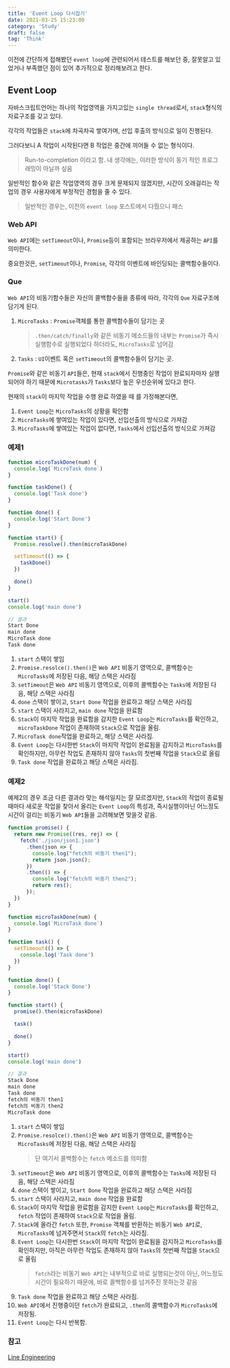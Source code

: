 ```yaml
---
title: 'Event Loop 다시잡기'
date: 2021-03-25 15:23:00
category: 'Study'
draft: false
tag: 'Think'
---
```


이전에 간단하게 접해봤던 `event loop`에 관련되어서 테스트를 해보던 중, 잘못알고 있었거나 부족했던 점이 있어 추가적으로 정리해보려고 한다.

## Event Loop

자바스크립트언어는 하나의 작업영역을 가지고있는 `single thread`로서, `stack`형식의 자료구조를 갖고 있다.

각각의 작업들은 `stack`에 차곡차곡 쌓여가며, 선입 후출의 방식으로 일이 진행된다.

그러다보니 A 작업이 시작된다면 B 작업은 중간에 끼어들 수 없는 형식이다.

> Run-to-completion 이라고 함. 내 생각에는, 이러한 방식이 동기 적인 프로그래밍이 아닐까 싶음

일반적인 함수와 같은 작업영역의 경우 크게 문제되지 않겠지만, 시간이 오래걸리는 작업의 경우 사용자에게 부정적인 경험을 줄 수 있다.

> 일반적인 경우는, 이전의 `event loop` 포스트에서 다뤘으니 패스

### Web API

`Web API`에는 `setTimeout`이나, `Promise`등이 포함되는 브라우저에서 제공하는 `API`를 의미한다.

중요한것은, `setTimeout`이나, `Promise`, 각각의 이벤트에 바인딩되는 콜백함수들이다.

### Que

`Web API`의 비동기함수들은 자신의 콜백함수들을 종류에 따라, 각각의 `Que` 자료구조에 담기게 된다.

1. `MicroTasks` : `Promise`객체를 통한 콜백함수들이 담기는 곳
   > `.then/catch/finally`와 같은 비동기 메소드들의 내부는 `Promise`가 즉시실행함수로 실행되었다 하더라도, `MicroTasks`로 넘어감
2. `Tasks` : `UI`이벤트 혹은 `setTimeout`의 콜백함수들이 담기는 곳.

`Promise`와 같은 비동기 `API`들은, 현재 `stack`에서 진행중인 작업이 완료되자마자 실행되어야 하기 때문에 `Microtasks`가 `Tasks`보다 높은 우선순위에 있다고 한다.

현재의 `stack`이 마지막 작업을 수행 완료 하였을 때 를 가정해본다면,

1. `Event Loop`는 `MicroTasks`의 상황을 확인함
2. `MicroTasks`에 쌓여있는 작업이 있다면, 선입선출의 방식으로 가져감
3. `MicroTasks`에 쌓여있는 작업이 없다면, `Tasks`에서 선입선출의 방식으로 가져감

### 예제1

```javascript
function microTaskDone(num) {
  console.log(`MicroTask done`)
}

function taskDone() {
  console.log('Task done')
}

function done() {
  console.log('Start Done')
}

function start() {
  Promise.resolve().then(microTaskDone)

  setTimeout(() => {
    taskDone()
  })

  done()
}

start()
console.log('main done')

// 결과
Start Done
main done
MicroTask done
Task done
```

1. `start` 스택이 쌓임
2. `Promise.resolce().then()`은 `Web API` 비동기 영역으로, 콜백함수는 `MicroTasks`에 저장된 다음, 해당 스택은 사라짐
3. `setTimeout`은 `Web API` 비동기 영역으로, 이후의 콜백함수는 `Tasks`에 저장된 다음, 해당 스택은 사라짐
4. `done` 스택이 쌓이고, `Start Done` 작업을 완료하고 해당 스택은 사라짐
5. `start` 스택이 사라지고, `main done` 작업을 완료함
6. `Stack`이 마지막 작업을 완료함을 감지한 `Event Loop`는 `MicroTasks`를 확인하고, `microTaskDone` 작업이 존재하여 `Stack`으로 작업을 올림.
7. `MicroTask done`작업을 완료하고, 해당 스택은 사라짐.
8. `Event Loop`는 다시한번 `Stack`이 마지막 작업이 완료됨을 감지하고 `MicroTasks`를 확인하지만, 아무런 작업도 존재하지 않아 `Tasks`의 첫번째 작업을 `Stack`으로 올림
9. `Task done` 작업을 완료하고 해당 스택은 사라짐.

### 예제2

예제2의 경우 조금 다른 결과라 맞는 해석일지는 잘 모르겠지만, `Stack`의 작업이 종료될때마다 새로운 작업을 찾아서 올리는 `Event Loop`의 특성과, 즉시실행이아닌 어느정도 시간이 걸리는 비동기 `Web API`들을 고려해보면 맞을것 같음.

```javascript
function promise() {
  return new Promise((res, rej) => {
    fetch('./json/json1.json')
      .then(json => {
        console.log("fetch의 비동기 then1");
        return json.json();
      })
      .then(() => {
        console.log("fetch의 비동기 then2");
        return res();
      });
  })
}

function microTaskDone(num) {
  console.log(`MicroTask done`)
}

function task() {
  setTimeout(() => {
    console.log('Task done')
  })
}

function done() {
  console.log('Stack Done')
}

function start() {
  promise().then(microTaskDone)

  task()

  done()
}

start()
console.log('main done')

// 결과
Stack Done
main done
Task done
fetch의 비동기 then1
fetch의 비동기 then2
MicroTask done
```

1. `start` 스택이 쌓임
2. `Promise.resolce().then()`은 `Web API` 비동기 영역으로, 콜백함수는 `MicroTasks`에 저장된 다음, 해당 스택은 사라짐
   > 단 여기서 콜백함수는 `fetch` 메소드를 의미함
3. `setTimeout`은 `Web API` 비동기 영역으로, 이후의 콜백함수는 `Tasks`에 저장된 다음, 해당 스택은 사라짐
4. `done` 스택이 쌓이고, `Start Done` 작업을 완료하고 해당 스택은 사라짐
5. `start` 스택이 사라지고, `main done` 작업을 완료함
6. `Stack`이 마지막 작업을 완료함을 감지한 `Event Loop`는 `MicroTasks`를 확인하고, `fetch` 작업이 존재하여 `Stack`으로 작업을 올림.
7. `Stack`에 올라간 `fetch` 또한, `Promise` 객체를 반환하는 비동기 `Web API`로, `MicroTasks`에 넘겨주면서 `Stack`의 `fetch`는 사라짐.
8. `Event Loop`는 다시한번 `Stack`이 마지막 작업이 완료됨을 감지하고 `MicroTasks`를 확인하지만, 아직은 아무런 작업도 존재하지 않아 `Tasks`의 첫번째 작업을 `Stack`으로 올림
   > `fetch`라는 비동기 `Web API`는 내부적으로 바로 실행되는것이 아닌, 어느정도 시간이 필요하기 때문에, 바로 콜백함수를 넘겨주진 못하는것 같음
9. `Task done` 작업을 완료하고 해당 스택은 사라짐.
10. `Web API`에서 진행중이던 `fetch`가 완료되고, `.then`의 콜백함수가 `MicroTasks`에 저장됨.
11. `Event Loop`는 다시 반복함.

### 참고

[Line Engineering](https://engineering.linecorp.com/ko/blog/dont-block-the-event-loop/)
